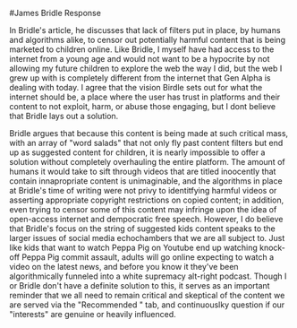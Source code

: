 #James Bridle Response
<p> In Bridle's article, he discusses that lack of filters put in place, by humans and algorithms alike, to censor out potentially harmful content that is being marketed to children online. Like Bridle, I myself have had access to the internet from a young age and would not want to be a hypocrite by not allowing my future children to explore the web the way I did, but the web I grew up with is completely different from the internet that Gen Alpha is dealing with today. I agree that the vision Birdle sets out for what the internet should be, a place where the user has trust in platforms and their content to not exploit, harm, or abuse those engaging, but I dont believe that Bridle lays out a solution.  
  </p>
  <p> Bridle argues that because this content is being made at such critical mass, with an array of "word salads" that not only fly past content filters but end up as suggested content for children, it is nearly impossible to offer a solution without completely overhauling the entire platform. The amount of humans it would take to sift through videos that are titled inoocently that contain innapropriate content is unimaginable, and the algorithms in place at Bridle's time of writing were not privy to identitfying harmful videos or asserting appropriate copyright restrictions on copied content; in addition, even trying to censor some of this content may infringe upon the idea of open-access internet and dempocratic free speech. However, I do believe that Bridle's focus on the string of suggested kids content speaks to the larger issues of social media echochambers that we are all subject to. Just like kids that want to watch Peppa Pig on Youtube end up watching knock-off Peppa Pig commit assault, adults will go online expecting to watch a video on the latest news, and before you know it they've been algorithmically funneled into a white supremacy alt-right podcast. Though I or Bridle don't have a definite solution to this, it serves as an important reminder that we all need to remain critical and skeptical of the content we are served via the "Recommended " tab, and continuouslky question if our "interests" are genuine or heavily influenced. </P>
